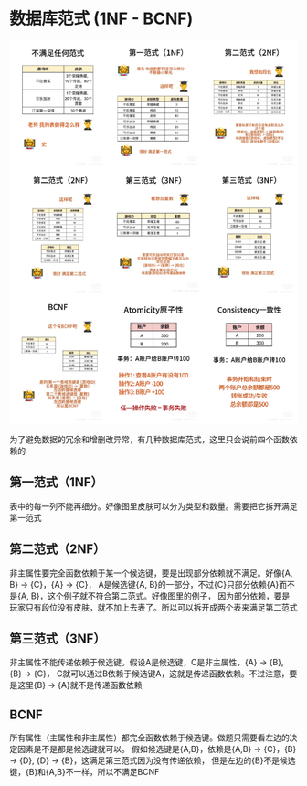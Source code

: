 # 数据库范式 (1NF - BCNF)

![norm](../Assets/Database/normalization.JPG)

为了避免数据的冗余和增删改异常，有几种数据库范式，这里只会说前四个函数依赖的
	
## 第一范式（1NF）
表中的每一列不能再细分。好像图里皮肤可以分为类型和数量。需要把它拆开满足第一范式
	
## 第二范式（2NF）
非主属性要完全函数依赖于某一个候选键，要是出现部分依赖就不满足。好像{A, B} -> {C}，{A} -> {C}，
A是候选键{A, B}的一部分，不过{C}只部分依赖{A}而不是{A, B}，这个例子就不符合第二范式。好像图里的例子，
因为部分依赖，要是玩家只有段位没有皮肤，就不加上去表了。所以可以拆开成两个表来满足第二范式
	
## 第三范式（3NF）
非主属性不能传递依赖于候选键。假设A是候选键，C是非主属性，{A} -> {B}, {B} -> {C}，
C就可以通过B依赖于候选键A，这就是传递函数依赖。不过注意，要是这里{B} -> {A}就不是传递函数依赖
	
## BCNF
所有属性（主属性和非主属性）都完全函数依赖于候选键。做题只需要看左边的决定因素是不是都是候选键就可以。
假如候选键是{A,B}，依赖是{A,B} -> {C}，{B} -> {D}, {D} -> {B}，这满足第三范式因为没有传递依赖，
但是左边的{B}不是候选键，{B}和{A,B}不一样，所以不满足BCNF

